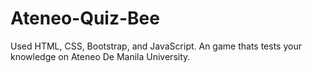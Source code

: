 # Ateneo-Quiz-Bee
Used HTML, CSS, Bootstrap, and JavaScript. An game thats tests your knowledge on Ateneo De Manila University.
